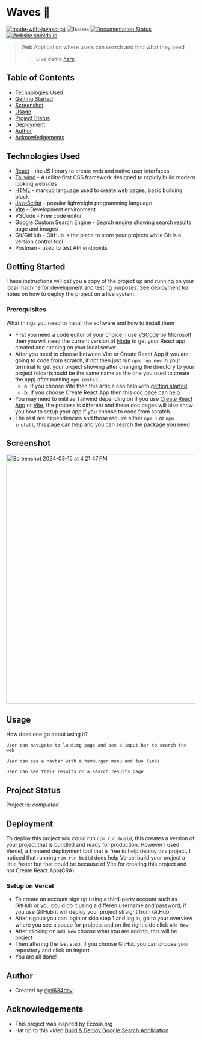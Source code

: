 # Waves 🌊
[![made-with-javascript](https://img.shields.io/badge/Made%20with-JavaScript-1f425f.svg)](https://www.javascript.com)
![Issues](https://img.shields.io/github/issues/el634dev/waves.svg)
[![Documentation Status](https://readthedocs.org/projects/ansicolortags/badge/?version=latest)](http://ansicolortags.readthedocs.io/?badge=latest)
[![Website shields.io](https://img.shields.io/website-up-down-green-red/http/shields.io.svg)](http://shields.io/)

> Web Application where users can search and find what they need
>> Live demo [_here_](https://waves-beryl.vercel.app/).

## Table of Contents
- [Technologies Used](#technologies-used)
- [Getting Started](#getting-started)
- [Screenshot](#screenshot)
- [Usage](#usage)
- [Project Status](#project-status)
- [Deployment](#deployment)
- [Author](#author)
- [Acknowledgements](#acknowledgements)

## Technologies Used
- [React](https://react.dev/) - the JS library to create web and native user interfaces
- [Tailwind](https://tailwindcss.com/) - A utility-first CSS framework designed to rapidly build modern looking websites
- [HTML](https://developer.mozilla.org/en-US/docs/Web/HTML) - markup language used to create web pages, basic building block
- [JavaScript](https://developer.mozilla.org/en-US/docs/Web/javascript) - popular lighweight programming language
- [Vite](https://vitejs.dev/) - Development environment
- VSCode - Free code editor
- Google Custom Search Engine - Search engine showing search results page and images
- Git/GitHub - GitHub is the place to store your projects while Git is a version control tool
- Postman - used to test API endpoints

## Getting Started
These instructions will get you a copy of the project up and running on your local machine for development and testing purposes. See deployment for notes on how to deploy the project on a live system.

### Prerequisites
What things you need to install the software and how to install them
- First you need a code editor of your choice, I use [VSCode](https://code.visualstudio.com/) by Microsoft then you will need the current version of [Node](https://nodejs.org/en) to get your React app created and running on your local server.
- After you need to choose between Vite or Create React App if you are going to code from scratch, if not then just run `npm run dev` in your terminal to get your project showing after changing the directory to your project folder(should be the same name as the one you used to create the app) after running `npm install`.
  - a. If you choose Vite then this article can help with [getting started](https://www.makeuseof.com/set-up-react-app-with-vite/)
  - b. If you choose Create React App then this doc page can [help](https://create-react-app.dev/docs/getting-started/)
- You may need to initilize Tailwind depending on if you use [Create React App](https://tailwindcss.com/docs/guides/create-react-app) or [Vite](https://tailwindcss.com/docs/guides/vite), the process is different and these doc pages will also show you how to setup your app if you choose to code from scratch.
- The rest are dependencies and those require either `npm i` or `npm install`, this page can [help](https://www.npmjs.com/) and you can search the package you need

## Screenshot
<img width="661" alt="Screenshot 2024-03-15 at 4 21 47 PM" src="https://github.com/el634dev/waves/assets/84924260/779b15f5-30ce-4c2c-800c-181fae23c691">

## Usage
How does one go about using it?
>
`User can navigate to landing page and see a input bar to search the web`
>
`User can see a navbar with a hamburger menu and two links`
>
`User can see their results on a search results page`

## Project Status
Project is: _completed_

## Deployment
To deploy this project you could run `npm run build`, this creates a version of your project that is bundled and ready for production. However I used Vercel, a frontend deployment tool that is free to help deploy this project. I noticed that running `npm run build` does help Vercel build your project a little faster but that could be because of Vite for creating this project and not Create React App(CRA). 

### Setup on Vercel
- To create an account sign up using a third-party account such as GitHub or you could do it using a differen username and password, if you use GitHub it will deploy your project straight from GitHub
- After signup you can login or skip step 1 and log in, go to your overview where you see a space for projects and on the right side click `Add New`
- After clicking on `Add New` choose what you are adding, this will be project
- Then aftering the last step, if you choose GitHub you can choose your repository and click on import
- You are all done!

## Author
- Created by [@el634dev](https://github.com/el634dev)

## Acknowledgements
- This project was inspired by Ecosia.org
- Hat tip to this video [Build & Deploy Google Search Application](https://www.youtube.com/watch?v=nvWwAYqL2U0&t=7377s)
